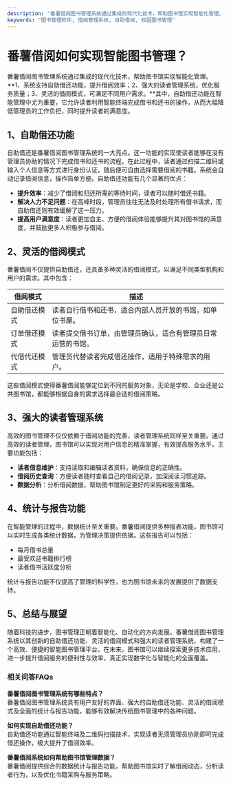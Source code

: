 ```yaml
---
description: "番薯借阅图书管理系统通过集成的现代化技术，帮助图书馆实现智能化管理。**1、系统支持自助借还功能，提升借阅效率；2、强大的读者管理系统，优化服务质量；3、灵活的借阅模式，可满足不同用户需求。**其中，自助借还功能在智能管理中尤为重要，它允许读者利用智能终端完成借书和还书的操作，从而大幅降低管理员的工作负担，同时提升读者的满意度。"
keywords: "图书管理软件, 借阅管理系统, 自助借阅, 校园图书管理"
---
```

# 番薯借阅如何实现智能图书管理？

番薯借阅图书管理系统通过集成的现代化技术，帮助图书馆实现智能化管理。**1、系统支持自助借还功能，提升借阅效率；2、强大的读者管理系统，优化服务质量；3、灵活的借阅模式，可满足不同用户需求。**其中，自助借还功能在智能管理中尤为重要，它允许读者利用智能终端完成借书和还书的操作，从而大幅降低管理员的工作负担，同时提升读者的满意度。

## 1、自助借还功能

自助借还是番薯借阅图书管理系统的一大亮点。这一功能的实现使读者能够在没有管理员协助的情况下完成借书和还书的流程。在此过程中，读者通过扫描二维码或输入个人信息等方式进行身份认证，随后便可自由选择需要借阅的书籍。系统会自动记录借阅信息，操作简单方便。自助借还功能有几个显著的优点：

- **提升效率**：减少了借阅和归还所需的等待时间，读者可以随时借还书籍。
- **解决人力不足问题**：在高峰时段，管理员往往无法及时处理所有借书请求，而自助借还则有效缓解了这一压力。
- **提高用户满意度**：读者更加自主、方便的借阅体验能够提升其对图书馆的满意度，并鼓励更多人积极参与借阅。

## 2、灵活的借阅模式

番薯借阅不仅提供自助借还，还具备多种灵活的借阅模式，以满足不同类型机构和用户的需求。其中包含：

| 借阅模式         | 描述                                       |
|----------------|------------------------------------------|
| 自助借还模式      | 读者自行借书和还书，适合内部人员开放的书馆，如单位书屋。 |
| 订单借还模式      | 读者提交借书订单，由管理员确认，适合有管理员日常运营的书馆。 |
| 代借代还模式      | 管理员代替读者完成借还操作，适用于特殊需求的用户。          |

这些借阅模式使得番薯借阅能够定位到不同的服务对象，无论是学校、企业还是公共图书馆，都能够根据自身的需求选择最合适的借阅策略。

## 3、强大的读者管理系统

高效的图书管理不仅仅依赖于借阅功能的完善，读者管理系统同样至关重要。通过高效的读者管理，图书馆可以实现对用户信息的精准掌握，有效提高服务水平。主要功能包括：

- **读者信息维护**：支持读取和编辑读者资料，确保信息的正确性。
- **借阅历史查询**：方便读者随时查看自己的借阅记录，加深阅读习惯追踪。
- **数据分析**：分析借阅数据，帮助图书馆制定更好的采购和服务策略。

## 4、统计与报告功能

在智能管理的过程中，数据统计至关重要。番薯借阅提供多种报表功能，图书馆可以实时生成各类统计数据，为管理决策提供依据。这些报告可以包括：

- 每月借书总量
- 最受欢迎书籍排行榜
- 读者借书活跃度分析

统计与报告功能不仅提高了管理的科学性，也为图书馆未来的发展提供了数据支持。

## 5、总结与展望

随着科技的进步，图书管理正朝着智能化、自动化的方向发展。番薯借阅图书管理系统以其创新的自助借还功能、灵活的借阅模式和强大的读者管理系统，构建了一个高效、便捷的智能图书管理平台。在未来，图书馆可以继续探索更多技术应用，进一步提升借阅服务的便利性与效率，真正实现数字化与智能化的全面覆盖。

### 相关问答FAQs

**番薯借阅图书管理系统有哪些特点？**  
番薯借阅图书管理系统具有用户友好的界面、强大的自助借还功能、灵活的借阅模式及全面的统计与报告功能，能够有效解决传统图书管理中的各种问题。

**如何实现自助借还功能？**  
自助借还功能通过智能终端及二维码扫描技术，实现读者无须管理员协助即可完成借还操作，极大提升了借阅效率。

**番薯借阅系统如何帮助图书馆管理数据？**  
番薯借阅提供综合的数据统计与报告功能，帮助图书馆实时了解借阅动态，分析读者行为，以及优化书籍采购与服务策略。
